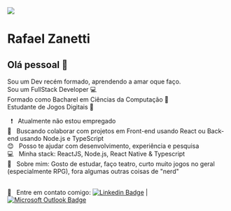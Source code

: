 <img width="auto" src="https://github.com/tgmarinho/tgmarinho/blob/master/banner.png">

# Rafael Zanetti

## Olá pessoal 👋
Sou um Dev recém formado, aprendendo a amar oque faço.
<br/>Sou um FullStack Developer :computer:
<br/>Formado como Bacharel em Ciências da Computação :scroll:
<br/>Estudante de Jogos Digitais :space_invader:

 &nbsp; :exclamation:  &nbsp; Atualmente não estou empregado 
 <br/> :purple_heart: &nbsp; Buscando colaborar com projetos em Front-end usando React ou Back-end usando Node.js e TypeScript
 <br/> :blush: &nbsp; Posso te ajudar com desenvolvimento, experiência e pesquisa
 <br/> :computer: &nbsp; Minha stack: ReactJS, Node.js, React Native & Typescript
 <br/> 💬  &nbsp; Sobre mim: Gosto de estudar, faço teatro, curto muito jogos no geral (especialmente RPG), fora algumas outras coisas de "nerd"
 
 <br/> :email: &nbsp; Entre em contato comigo: [![Linkedin Badge](https://img.shields.io/badge/-RafaelZanetti-blue?style=flat-square&logo=Linkedin&logoColor=white&link=https://www.linkedin.com/in/rafael-zanetti-11ab85169/)](https://www.linkedin.com/in/rafael-zanetti-11ab85169/) 
| 
[![Microsoft Outlook Badge](https://img.shields.io/badge/-rafaelfzanetti@hotmail.com-blue?style=flat-square&logo=Microsoft%20Outlook&logoColor=white&link=mailto:rafaelfzanetti@hotmail.com)](rafaelfzanetti@hotmail.com)
